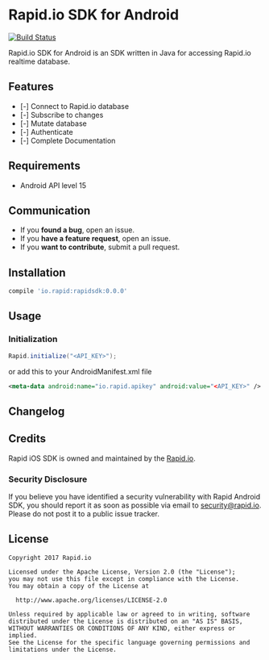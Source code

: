 # Rapid.io SDK for Android
[![Build Status](https://travis-ci.org/Rapid-SDK/android.svg?branch=master)](https://travis-ci.org/Rapid-SDK/android)

Rapid.io SDK for Android is an SDK written in Java for accessing Rapid.io realtime database.

## Features

- [-] Connect to Rapid.io database
- [-] Subscribe to changes
- [-] Mutate database
- [-] Authenticate
- [-] Complete Documentation

## Requirements

- Android API level 15

## Communication

- If you **found a bug**, open an issue.
- If you **have a feature request**, open an issue.
- If you **want to contribute**, submit a pull request.

## Installation

```groovy
compile 'io.rapid:rapidsdk:0.0.0'
```

## Usage

### Initialization
```java
Rapid.initialize("<API_KEY>");
```
or add this to your AndroidManifest.xml file
```xml
<meta-data android:name="io.rapid.apikey" android:value="<API_KEY>" />
```

## Changelog

## Credits

Rapid iOS SDK is owned and maintained by the [Rapid.io](http://www.rapid.io).

### Security Disclosure

If you believe you have identified a security vulnerability with Rapid Android SDK, you should report it as soon as possible via email to security@rapid.io. Please do not post it to a public issue tracker.

## License
    Copyright 2017 Rapid.io
    
    Licensed under the Apache License, Version 2.0 (the "License");
    you may not use this file except in compliance with the License.
    You may obtain a copy of the License at
    
      http://www.apache.org/licenses/LICENSE-2.0
    
    Unless required by applicable law or agreed to in writing, software
    distributed under the License is distributed on an "AS IS" BASIS,
    WITHOUT WARRANTIES OR CONDITIONS OF ANY KIND, either express or implied.
    See the License for the specific language governing permissions and
    limitations under the License.

